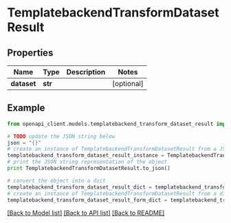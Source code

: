# TemplatebackendTransformDatasetResult


## Properties

Name | Type | Description | Notes
------------ | ------------- | ------------- | -------------
**dataset** | **str** |  | [optional] 

## Example

```python
from openapi_client.models.templatebackend_transform_dataset_result import TemplatebackendTransformDatasetResult

# TODO update the JSON string below
json = "{}"
# create an instance of TemplatebackendTransformDatasetResult from a JSON string
templatebackend_transform_dataset_result_instance = TemplatebackendTransformDatasetResult.from_json(json)
# print the JSON string representation of the object
print TemplatebackendTransformDatasetResult.to_json()

# convert the object into a dict
templatebackend_transform_dataset_result_dict = templatebackend_transform_dataset_result_instance.to_dict()
# create an instance of TemplatebackendTransformDatasetResult from a dict
templatebackend_transform_dataset_result_form_dict = templatebackend_transform_dataset_result.from_dict(templatebackend_transform_dataset_result_dict)
```
[[Back to Model list]](../README.md#documentation-for-models) [[Back to API list]](../README.md#documentation-for-api-endpoints) [[Back to README]](../README.md)


